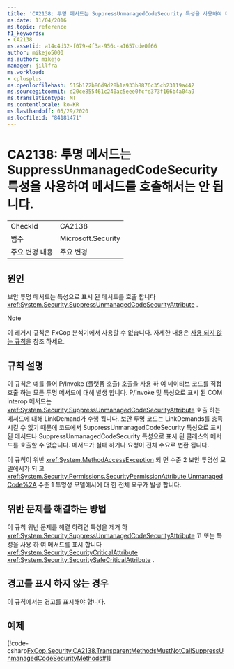 ```yaml
---
title: 'CA2138: 투명 메서드는 SuppressUnmanagedCodeSecurity 특성을 사용하여 메서드를 호출해서는 안 됩니다.'
ms.date: 11/04/2016
ms.topic: reference
f1_keywords:
- CA2138
ms.assetid: a14c4d32-f079-4f3a-956c-a1657cde0f66
author: mikejo5000
ms.author: mikejo
manager: jillfra
ms.workload:
- cplusplus
ms.openlocfilehash: 515b172b86d9d28b1a933b8876c35cb23119a442
ms.sourcegitcommit: d20ce855461c240ac5eee0fcfe373f166b4a04a9
ms.translationtype: MT
ms.contentlocale: ko-KR
ms.lasthandoff: 05/29/2020
ms.locfileid: "84181471"
---
```

# <a name="ca2138-transparent-methods-must-not-call-methods-with-the-suppressunmanagedcodesecurity-attribute"></a>CA2138: 투명 메서드는 SuppressUnmanagedCodeSecurity 특성을 사용하여 메서드를 호출해서는 안 됩니다.

|||
|-|-|
|CheckId|CA2138|
|범주|Microsoft.Security|
|주요 변경 내용|주요 변경|

## <a name="cause"></a>원인
보안 투명 메서드는 특성으로 표시 된 메서드를 호출 합니다 <xref:System.Security.SuppressUnmanagedCodeSecurityAttribute> .

> [!NOTE]
> 이 레거시 규칙은 FxCop 분석기에서 사용할 수 없습니다. 자세한 내용은 [사용 되지 않는 규칙](fxcop-rule-port-status.md#deprecated-rules)을 참조 하세요.

## <a name="rule-description"></a>규칙 설명
이 규칙은 예를 들어 P/Invoke (플랫폼 호출) 호출을 사용 하 여 네이티브 코드를 직접 호출 하는 모든 투명 메서드에 대해 발생 합니다. P/Invoke 및 특성으로 표시 된 COM interop 메서드는 <xref:System.Security.SuppressUnmanagedCodeSecurityAttribute> 호출 하는 메서드에 대해 LinkDemand가 수행 됩니다. 보안 투명 코드는 LinkDemands를 충족 시킬 수 없기 때문에 코드에서 SuppressUnmanagedCodeSecurity 특성으로 표시 된 메서드나 SuppressUnmanagedCodeSecurity 특성으로 표시 된 클래스의 메서드를 호출할 수 없습니다. 메서드가 실패 하거나 요청이 전체 수요로 변환 됩니다.

이 규칙이 위반 <xref:System.MethodAccessException> 되 면 수준 2 보안 투명성 모델에서가 되 고 <xref:System.Security.Permissions.SecurityPermissionAttribute.UnmanagedCode%2A> 수준 1 투명성 모델에서에 대 한 전체 요구가 발생 합니다.

## <a name="how-to-fix-violations"></a>위반 문제를 해결하는 방법
이 규칙 위반 문제를 해결 하려면 특성을 제거 하 <xref:System.Security.SuppressUnmanagedCodeSecurityAttribute> 고 또는 특성을 사용 하 여 메서드를 표시 합니다 <xref:System.Security.SecurityCriticalAttribute> <xref:System.Security.SecuritySafeCriticalAttribute> .

## <a name="when-to-suppress-warnings"></a>경고를 표시 하지 않는 경우
이 규칙에서는 경고를 표시해야 합니다.

## <a name="example"></a>예제
[!code-csharp[FxCop.Security.CA2138.TransparentMethodsMustNotCallSuppressUnmanagedCodeSecurityMethods#1](../code-quality/codesnippet/CSharp/ca2138-transparent-methods-must-not-call-methods-with-the-suppressunmanagedcodesecurity-attribute_1.cs)]
